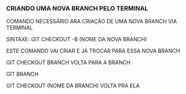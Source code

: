 ### CRIANDO UMA NOVA BRANCH PELO TERMINAL

COMANDO NECESSÁRIO ARA CRIAÇÃO DE UMA NOVA BRANCH VIA TERMINAL

SINTAXE: GIT CHECKOUT -B (NOME DA NOVA BRANCH)

ESTE COMANDO VAI CRIAR E JÁ TROCAR PARA ESSA NOVA BRANCH

GIT CHECKOUT BRANCH VOLTA PARA A BRANCH


GIT BRANCH 

GIT CHECKOUT (NOME DA BRANCH) VOLTA PRA ELA

